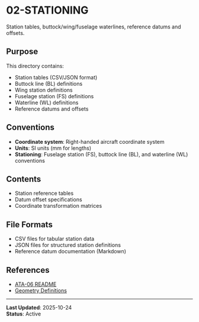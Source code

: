 # 02-STATIONING

Station tables, buttock/wing/fuselage waterlines, reference datums and offsets.

## Purpose

This directory contains:
- Station tables (CSV/JSON format)
- Buttock line (BL) definitions
- Wing station definitions
- Fuselage station (FS) definitions
- Waterline (WL) definitions
- Reference datums and offsets

## Conventions

- **Coordinate system**: Right-handed aircraft coordinate system
- **Units**: SI units (mm for lengths)
- **Stationing**: Fuselage station (FS), buttock line (BL), and waterline (WL) conventions

## Contents

- Station reference tables
- Datum offset specifications
- Coordinate transformation matrices

## File Formats

- CSV files for tabular station data
- JSON files for structured station definitions
- Reference datum documentation (Markdown)

## References

- [ATA-06 README](../README.md)
- [Geometry Definitions](../01-GEOMETRY_DEFINITIONS/)

---

**Last Updated**: 2025-10-24  
**Status**: Active
